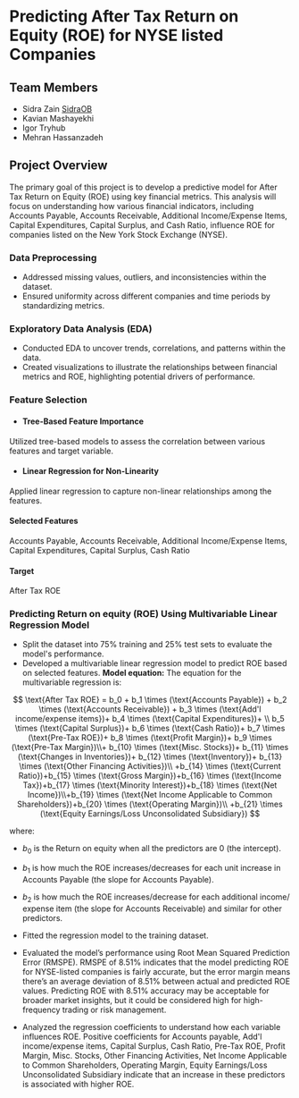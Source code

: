 # Predicting After Tax Return on Equity (ROE) for NYSE listed Companies 

## Team Members

- Sidra Zain [SidraOB](https://github.com/SidraOB)
- Kavian Mashayekhi
- Igor Tryhub
- Mehran Hassanzadeh

## Project Overview

The primary goal of this project is to develop a predictive model for After Tax Return on Equity (ROE) using key financial metrics. This analysis will focus on understanding how various financial indicators, including Accounts Payable, Accounts Receivable, Additional Income/Expense Items, Capital Expenditures, Capital Surplus, and Cash Ratio, influence ROE for companies listed on the New York Stock Exchange (NYSE).

### Data Preprocessing

- Addressed missing values, outliers, and inconsistencies within the dataset.
- Ensured uniformity across different companies and time periods by standardizing metrics.

### Exploratory Data Analysis (EDA)

- Conducted EDA to uncover trends, correlations, and patterns within the data.
- Created visualizations to illustrate the relationships between financial metrics and ROE, highlighting potential drivers of performance.

### Feature Selection

- #### Tree-Based Feature Importance
Utilized tree-based models to assess the correlation between various features and target variable.
- #### Linear Regression for Non-Linearity
Applied linear regression to capture non-linear relationships among the features.

#### Selected Features 

Accounts Payable, Accounts Receivable, Additional Income/Expense Items, Capital Expenditures, Capital Surplus, Cash Ratio

#### Target
After Tax ROE

### Predicting Return on equity (ROE) Using Multivariable Linear Regression Model

- Split the dataset into 75% training and 25% test sets to evaluate the model's performance.
- Developed a multivariable linear regression model to predict ROE based on selected features.
**Model equation:** The equation for the multivariable regression is:

$$
\text{After Tax ROE} = b_0 + b_1 \times (\text{Accounts Payable}) + b_2 \times (\text{Accounts Receivable}) + b_3 \times (\text{Add'l income/expense items})+ b_4 \times (\text{Capital Expenditures})+ \\ 
b_5 \times (\text{Capital Surplus})+ b_6 \times (\text{Cash Ratio})+ b_7 \times (\text{Pre-Tax ROE})+ b_8 \times (\text{Profit Margin})+ b_9 \times (\text{Pre-Tax Margin})\\+ b_{10} \times (\text{Misc. Stocks})+ b_{11} \times (\text{Changes in Inventories})+ b_{12} \times (\text{Inventory})+ b_{13} \times (\text{Other Financing Activities})\\ +b_{14} \times (\text{Current Ratio})+b_{15} \times (\text{Gross Margin})+b_{16} \times (\text{Income Tax})+b_{17} \times (\text{Minority Interest})+b_{18} \times (\text{Net Income})\\+b_{19} \times (\text{Net Income Applicable to Common Shareholders})+b_{20} \times (\text{Operating Margin})\\ +b_{21} \times (\text{Equity Earnings/Loss Unconsolidated Subsidiary})
$$

where:

- $b_0$ is the Return on equity when all the predictors are 0 (the intercept).
- $b_1$ is how much the ROE increases/decreases for each unit increase in Accounts Payable (the slope for Accounts Payable).
- $b_2$ is how much the ROE increases/decrease for each additional income/ expense item (the slope for Accounts Receivable) and similar for other predictors.

- Fitted the regression model to the training dataset.

- Evaluated the model’s performance using Root Mean Squared Prediction Error (RMSPE). RMSPE of 8.51% indicates that the model predicting ROE for NYSE-listed companies is fairly accurate, but the error margin means there’s an average deviation of 8.51% between actual and predicted ROE values. Predicting ROE with 8.51% accuracy may be acceptable for broader market insights, but it could be considered high for high-frequency trading or risk management.

- Analyzed the regression coefficients to understand how each variable influences ROE. Positive coefficients for Accounts payable, Add'l income/expense items, Capital Surplus, Cash Ratio, Pre-Tax ROE, Profit Margin, Misc. Stocks, Other Financing Activities, Net Income Applicable to Common Shareholders, Operating Margin, Equity Earnings/Loss Unconsolidated Subsidiary indicate that an increase in these predictors is associated with higher ROE.
